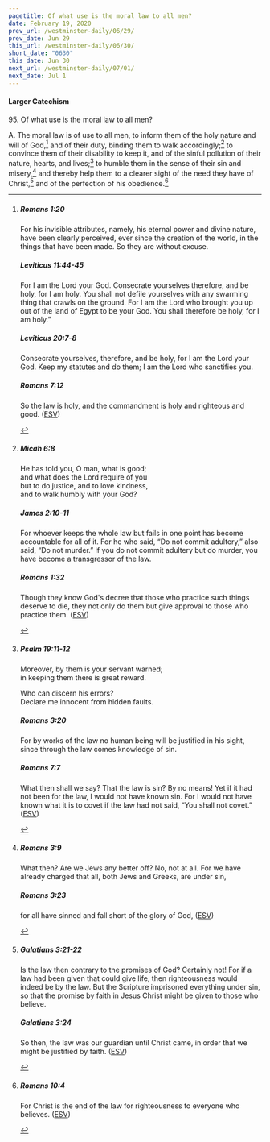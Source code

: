 ```yaml
---
pagetitle: Of what use is the moral law to all men?
date: February 19, 2020
prev_url: /westminster-daily/06/29/
prev_date: Jun 29
this_url: /westminster-daily/06/30/
short_date: "0630"
this_date: Jun 30
next_url: /westminster-daily/07/01/
next_date: Jul 1
---
```


#### Larger Catechism

95\. Of what use is the moral law to all men?

A. The moral law is of use to all men, to inform them of the holy nature and will of God,[^fnref:wlc1] and of their duty, binding them to walk accordingly;[^fnref:wlc2] to convince them of their disability to keep it, and of the sinful pollution of their nature, hearts, and lives;[^fnref:wlc3] to humble them in the sense of their sin and misery,[^fnref:wlc4] and thereby help them to a clearer sight of the need they have of Christ,[^fnref:wlc5] and of the perfection of his obedience.[^fnref:wlc6]


[^fnref:wlc1]: <div class="esv"><h5>Romans 1:20</h5> <div class="esv-text"><p id="p45001020.01-1">For his invisible attributes, namely, his eternal power and divine nature, have been clearly perceived, ever since the creation of the world, in the things that have been made. So they are without excuse.</p> </div><h5>Leviticus 11:44-45</h5> <div class="esv-text"><p id="p03011044.01-2">For I am the <span class="small-caps">Lord</span> your God. Consecrate yourselves therefore, and be holy, for I am holy. You shall not defile yourselves with any swarming thing that crawls on the ground. For I am the <span class="small-caps">Lord</span> who brought you up out of the land of Egypt to be your God. You shall therefore be holy, for I am holy.&#8221;</p> </div><h5>Leviticus 20:7-8</h5> <div class="esv-text"><p id="p03020007.01-3">Consecrate yourselves, therefore, and be holy, for I am the <span class="small-caps">Lord</span> your God. Keep my statutes and do them; I am the <span class="small-caps">Lord</span> who sanctifies you.</p> </div><h5>Romans 7:12</h5> <div class="esv-text"><p id="p45007012.01-4">So the law is holy, and the commandment is holy and righteous and good.  (<a href="http://www.esv.org" class="copyright">ESV</a>)</p> </div> </div>

[^fnref:wlc2]: <div class="esv"><h5>Micah 6:8</h5> <div class="esv-text"><div class="block-indent"> <p class="line-group" id="p33006008.01-1">He has told you, O man, what is good;<br /> <span class="indent"></span>and what does the <span class="small-caps">Lord</span> require of you<br /> but to do justice, and to love kindness,<br /> <span class="indent"></span>and to walk humbly with your God?</p> </div> </div><h5>James 2:10-11</h5> <div class="esv-text"><p id="p59002010.01-2">For whoever keeps the whole law but fails in one point has become accountable for all of it. For he who said, &#8220;Do not commit adultery,&#8221; also said, &#8220;Do not murder.&#8221; If you do not commit adultery but do murder, you have become a transgressor of the law.</p> </div><h5>Romans 1:32</h5> <div class="esv-text"><p id="p45001032.01-3">Though they know God's decree that those who practice such things deserve to die, they not only do them but give approval to those who practice them.  (<a href="http://www.esv.org" class="copyright">ESV</a>)</p> </div> </div>

[^fnref:wlc3]: <div class="esv"><h5>Psalm 19:11-12</h5> <div class="esv-text"><div class="block-indent"> <p class="line-group" id="p19019011.01-1">Moreover, by them is your servant warned;<br /> <span class="indent"></span>in keeping them there is great reward.</p>  <p class="line-group" id="p19019012.01-1">Who can discern his errors?<br /> <span class="indent"></span>Declare me innocent from hidden faults.</p> </div> </div><h5>Romans 3:20</h5> <div class="esv-text"><p id="p45003020.01-2">For by works of the law no human being will be justified in his sight, since through the law comes knowledge of sin.</p> </div><h5>Romans 7:7</h5> <div class="esv-text"> <p id="p45007007.05-3">What then shall we say? That the law is sin? By no means! Yet if it had not been for the law, I would not have known sin. For I would not have known what it is to covet if the law had not said, &#8220;You shall not covet.&#8221;  (<a href="http://www.esv.org" class="copyright">ESV</a>)</p> </div> </div>

[^fnref:wlc4]: <div class="esv"><h5>Romans 3:9</h5> <div class="esv-text"> <p id="p45003009.05-1">What then? Are we Jews any better off? No, not at all. For we have already charged that all, both Jews and Greeks, are under sin,</p> </div><h5>Romans 3:23</h5> <div class="esv-text"><p id="p45003023.01-2">for all have sinned and fall short of the glory of God,  (<a href="http://www.esv.org" class="copyright">ESV</a>)</p> </div> </div>

[^fnref:wlc5]: <div class="esv"><h5>Galatians 3:21-22</h5> <div class="esv-text"><p id="p48003021.01-1">Is the law then contrary to the promises of God? Certainly not! For if a law had been given that could give life, then righteousness would indeed be by the law. But the Scripture imprisoned everything under sin, so that the promise by faith in Jesus Christ might be given to those who believe.</p> </div><h5>Galatians 3:24</h5> <div class="esv-text"><p id="p48003024.01-2">So then, the law was our guardian until Christ came, in order that we might be justified by faith.  (<a href="http://www.esv.org" class="copyright">ESV</a>)</p> </div> </div>

[^fnref:wlc6]: <div class="esv"><h5>Romans 10:4</h5> <div class="esv-text"><p id="p45010004.01-1">For Christ is the end of the law for righteousness to everyone who believes.  (<a href="http://www.esv.org" class="copyright">ESV</a>)</p> </div> </div>

